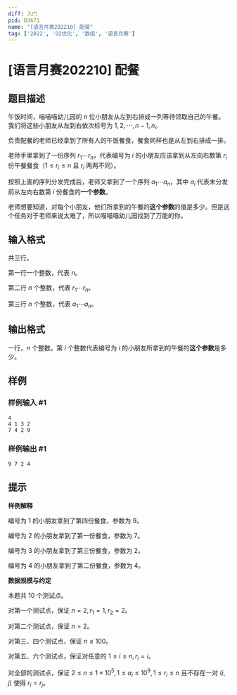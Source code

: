 ```yaml
---
diff: 入门
pid: B3671
name: "[语言月赛202210] 配餐"
tag: ['2022', 'O2优化', '数组', '语言月赛']
---
```

# [语言月赛202210] 配餐
## 题目描述

午饭时间，喵喵喵幼儿园的 $n$ 位小朋友从左到右排成一列等待领取自己的午餐。我们将这些小朋友从左到右依次标号为 $1, 2, \cdots , n - 1, n$。

负责配餐的老师已经拿到了所有人的午饭餐食，餐食同样也是从左到右排成一排。

老师手里拿到了一份序列 $r _ 1 \cdots r _ n$，代表编号为 $i$ 的小朋友应该拿到从左向右数第 $r _ i$ 份午餐餐食（$1 \leq r _ i \leq n$ 且 $r _ i$ 两两不同）。

按照上面的序列分发完成后，老师又拿到了一个序列 $a _ 1 \cdots a _ n$，其中 $a _ i$ 代表未分发前从左向右数第 $i$ 份餐食的**一个参数**。

老师想要知道，对每个小朋友，他们所拿到的午餐的**这个参数**的值是多少。但是这个任务对于老师来说太难了，所以喵喵喵幼儿园找到了万能的你。
## 输入格式

共三行。

第一行一个整数，代表 $n$。

第二行 $n$ 个整数，代表 $r _ 1 \cdots r _ n$。

第三行 $n$ 个整数，代表 $a _ 1 \cdots a _ n$。
## 输出格式

一行，$n$ 个整数。第 $i$ 个整数代表编号为 $i$ 的小朋友所拿到的午餐的**这个参数**是多少。
## 样例

### 样例输入 #1
```
4
4 1 3 2
7 4 2 9
```
### 样例输出 #1
```
9 7 2 4
```
## 提示

**样例解释**

编号为 $1$ 的小朋友拿到了第四份餐食，参数为 $9$。

编号为 $2$ 的小朋友拿到了第一份餐食，参数为 $7$。

编号为 $3$ 的小朋友拿到了第三份餐食，参数为 $2$。

编号为 $4$ 的小朋友拿到了第二份餐食，参数为 $4$。

**数据规模与约定**

本题共 $10$ 个测试点。

对第一个测试点，保证 $n = 2, r_1 = 1, r_2 = 2$。

对第二个测试点，保证 $n = 2$。

对第三、四个测试点，保证 $n \leq 100$。

对第五、六个测试点，保证对任意的 $1 \leq i \leq n, r _ i = i$。

对全部的测试点，保证 $2 \leq n \leq 1 \times 10 ^ 5, 1 \leq a _ i \leq 10 ^ 9, 1 \leq r _ i \leq n$ 且不存在一对 $(i, j)$ 使得 $r_i = r_j$。
